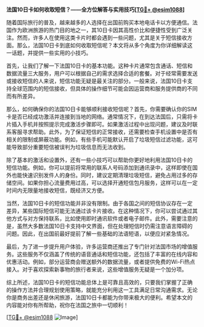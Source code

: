 **法国10日卡如何收取短信？——全方位解答与实用技巧[[TG💪+ @esim1088](https://t.me/s/esim1088)]**

随着国际旅行的普及，越来越多的人选择在出国前购买本地电话卡以方便通信。法国作为欧洲旅游的热门目的地之一，其10日卡因其高性价比和便捷性受到广泛关注。然而，许多人在使用这类卡片时都会遇到一些问题，尤其是关于短信接收方面。那么，法国10日卡到底如何收取短信呢？本文将从多个角度为你详细解读这一话题，并提供一些实用的小技巧。

首先，让我们了解一下法国10日卡的基本功能。这种卡片通常包含通话、短信和数据流量三大服务，用户可以根据自己的需求选择合适的套餐。对于经常需要发送或接收短信的人来说，短信功能无疑是最关注的部分。一般来说，法国10日卡支持全球范围内的短信接收，但具体的操作细节可能会因运营商和服务提供商的不同而有所差异。

那么，如何确保你的法国10日卡能够顺利接收短信呢？首先，你需要确认你的SIM卡是否已经成功激活并连接到当地的网络。通常情况下，在到达法国后，只需将卡片插入手机并按照提示完成激活步骤即可。如果激活过程中出现问题，建议及时联系客服寻求帮助。此外，为了保证短信的正常接收，还需要检查手机设置中是否有相关的限制或屏蔽功能。例如，有些手机可能默认开启了垃圾短信过滤功能，这可能导致部分重要短信被误判为垃圾信息而无法收到。

除了基本的激活和设置外，还有一些小技巧可以帮助你更好地利用法国10日卡的短信功能。例如，你可以提前将常用的联系人号码添加到通讯录中，这样即使在国外也能快速识别发件人的身份。同时，建议定期清理垃圾短信，避免占用过多的存储空间。如果你担心流量费用过高，可以选择开通短信包月服务，这样可以在一定时间内无限量地接收短信，既经济又方便。

当然，法国10日卡的短信功能并非没有限制。由于各国之间的短信协议存在一定差异，某些国际短信可能无法通过该卡片接收。在这种情况下，你可以尝试通过其他方式与对方保持联系，比如使用即时通讯软件或者电子邮件。此外，需要注意的是，虽然大多数法国10日卡支持中文界面，但在处理短信时仍需注意语言障碍的问题。因此，在出国前最好提前了解一些基础的法语短语，以便应对紧急情况。

最后，为了进一步提升用户体验，许多运营商还推出了专门针对法国市场的增值服务。这些服务不仅涵盖了传统的语音通话和短信功能，还包括了丰富的在线内容和优惠活动。例如，部分运营商会赠送额外的数据流量，或者提供免费的Wi-Fi热点接入。对于喜欢探索新事物的旅行者来说，这些增值服务无疑是一个加分项。

综上所述，法国10日卡的短信功能总体上是可靠且高效的，只要我们掌握了正确的操作方法并合理规划使用策略，就能充分利用这一工具满足日常沟通需求。无论你是商务出差还是休闲旅游，法国10日卡都能为你带来极大的便利。希望本文的内容能对你有所帮助，祝你在法国之旅中一切顺利！

[[TG💪+ @esim1088](https://t.me/s/esim1088) ![Image](https://i.postimg.cc/4NQfJmqS/Snipaste-2025-05-13-00-14-12.png)]